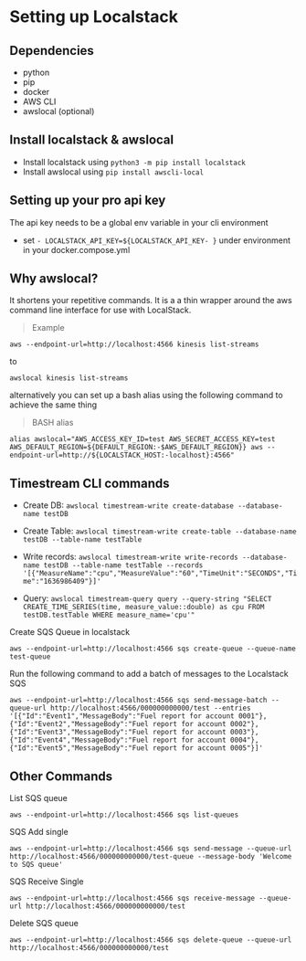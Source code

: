 # Setting up Localstack

## Dependencies
- python
- pip
- docker
- AWS CLI
- awslocal (optional)


## Install localstack & awslocal
- Install localstack using `python3 -m pip install localstack`
- Install awslocal using `pip install awscli-local`

## Setting up your pro api key
The api key needs to be a global env variable in your cli environment
- set `- LOCALSTACK_API_KEY=${LOCALSTACK_API_KEY- }` under environment in your docker.compose.yml


## Why awslocal?
It shortens your repetitive commands. It is a a thin wrapper around the aws command line interface for use with LocalStack.

> Example

`aws --endpoint-url=http://localhost:4566 kinesis list-streams`

to

`awslocal kinesis list-streams`

alternatively you can set up a bash alias using the following command to achieve the same thing
> BASH alias

`alias awslocal="AWS_ACCESS_KEY_ID=test AWS_SECRET_ACCESS_KEY=test AWS_DEFAULT_REGION=${DEFAULT_REGION:-$AWS_DEFAULT_REGION}} aws --endpoint-url=http://${LOCALSTACK_HOST:-localhost}:4566"`

## Timestream CLI commands
- Create DB:
`awslocal timestream-write create-database --database-name testDB`
- Create Table:
 `awslocal timestream-write create-table --database-name testDB --table-name testTable`
- Write records:
`awslocal timestream-write write-records --database-name testDB --table-name testTable --records '[{"MeasureName":"cpu","MeasureValue":"60","TimeUnit":"SECONDS","Time":"1636986409"}]'`

- Query:
`awslocal timestream-query query --query-string "SELECT CREATE_TIME_SERIES(time, measure_value::double) as cpu FROM testDB.testTable WHERE measure_name='cpu'"`

Create SQS Queue in localstack

`aws --endpoint-url=http://localhost:4566 sqs create-queue --queue-name test-queue`

Run the following command to add a batch of messages to the Localstack SQS

`aws --endpoint-url=http://localhost:4566 sqs send-message-batch --queue-url http://localhost:4566/000000000000/test --entries '[{"Id":"Event1","MessageBody":"Fuel report for account 0001"},{"Id":"Event2","MessageBody":"Fuel report for account 0002"},{"Id":"Event3","MessageBody":"Fuel report for account 0003"},{"Id":"Event4","MessageBody":"Fuel report for account 0004"},{"Id":"Event5","MessageBody":"Fuel report for account 0005"}]'`

## Other Commands

List SQS queue

`aws --endpoint-url=http://localhost:4566 sqs list-queues`

SQS Add single

`aws --endpoint-url=http://localhost:4566 sqs send-message --queue-url http://localhost:4566/000000000000/test-queue --message-body 'Welcome to SQS queue'`

SQS Receive Single

`aws --endpoint-url=http://localhost:4566 sqs receive-message --queue-url http://localhost:4566/000000000000/test`

Delete SQS queue

`aws --endpoint-url=http://localhost:4566 sqs delete-queue --queue-url http://localhost:4566/000000000000/test`


